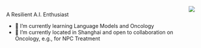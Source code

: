 <img align="right" src="https://github-readme-stats.vercel.app/api?username=chncwang&count_private=true&include_all_commits=true"/>

A Resilient A.I. Enthusiast

- 🌱 I’m currently learning Language Models and Oncology
- 👯 I’m currently located in Shanghai and open to collaboration on Oncology, e.g., for NPC Treatment

<!--
**chncwang/chncwang** is a ✨ _special_ ✨ repository because its `README.md` (this file) appears on your GitHub profile.

Here are some ideas to get you started:

- 🔭 I’m currently working on ...
- 🌱 I’m currently learning Video Making
- 🤔 I’m looking for help with ...
- 💬 Ask me about ...
- 📫 How to reach me: chncwang@gmail.com
- 😄 Pronouns: ...
- ⚡ Fun fact: ...
-->
